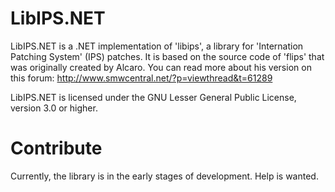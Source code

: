 LibIPS.NET
==========

LibIPS.NET is a .NET implementation of 'libips', a library for 'Internation Patching System' (IPS) patches. It is based on the source code of 'flips' that was originally created by Alcaro. You can read more about his version on this forum: http://www.smwcentral.net/?p=viewthread&t=61289

LibIPS.NET is licensed under the GNU Lesser General Public License, version 3.0 or higher.

Contribute
==========
Currently, the library is in the early stages of development. Help is wanted.
